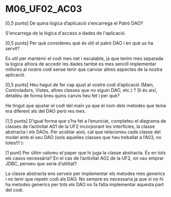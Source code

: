 # M06_UF02_AC03

[0,5 punts] De quina lògica d’aplicació s’encarrega el Patró DAO?

S'encarrega de la lògica d'access a dades de l'aplicació.

[0,5 punts] Per què considereu què és útil el patró DAO i en què us ha servit?

Es util per mantenir el codi mes net i escalable, ja que tenim mes separada la logica alhora de accedir les dades també es mes sencill implementar millores al nostre codi sense tenir que canviar altres aspectes de la nostra aplicació

[0,5 punts] Heu hagut de fer cap ajust al vostre codi d’aplicació (Main, Controladors, Vistes, altres classes que no siguin DAO, etc.) ? Si és així, detalleu de forma breu quins canvis heu fet i per què?

He tingut que ajustar el codi del main ya que el nom dels metodes que tenia era diferent als del DAO però res mes.

[1,5 punts] D’igual forma que s’ha fet a l’enunciat, completeu el diagrama de classes de l’activitat A01 de la UF2 incorporant les interfícies, la classe abstracta i els DAOs. Per acoblar això, cal que relacioneu cada classe del model amb el seu DAO (sols aquelles classes que heu treballat a l’A03, no totes!!! ):



[1 punt] Per últim valoreu el paper que hi juga la classe abstracta. És en tots els casos necessària? En el cas de l’activitat A02 de la UF2, on vau emprar JDBC, penseu que seria d’utilitat?   

La classe abstracta ens serveix per implementar els metodes mes generics i no tenir que repetir codi als DAO. No sempre es necessaria ja que si no hi ha metodes generics per tots els DAO no fa falta implementar aquesta part del codi.
